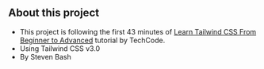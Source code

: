 ## About this project
- This project is following the first 43 minutes of [Learn Tailwind CSS From Beginner to Advanced](https://youtu.be/VsY9W8HTaoY) tutorial by TechCode.
- Using Tailwind CSS v3.0
- By Steven Bash